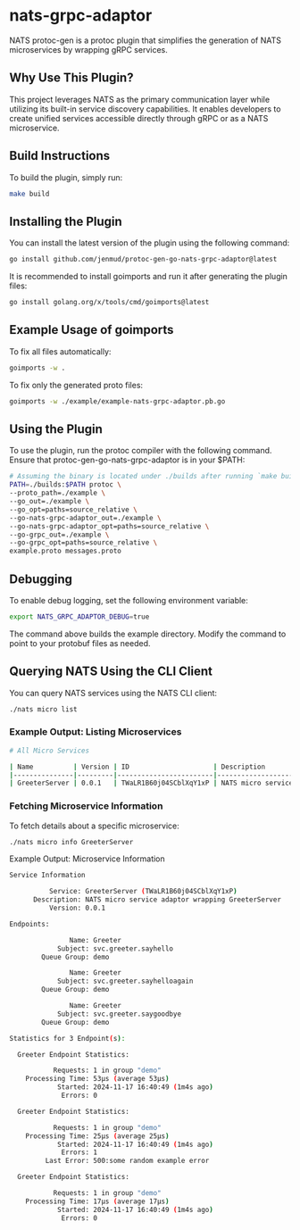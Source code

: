 # nats-grpc-adaptor

NATS protoc-gen is a protoc plugin that simplifies the generation of NATS microservices by wrapping gRPC services.

## Why Use This Plugin?

This project leverages NATS as the primary communication layer while utilizing its built-in service discovery capabilities. It enables developers to create unified services accessible directly through gRPC or as a NATS microservice.

## Build Instructions

To build the plugin, simply run:

```bash
make build
```

## Installing the Plugin

You can install the latest version of the plugin using the following command:

```bash
go install github.com/jenmud/protoc-gen-go-nats-grpc-adaptor@latest
```

It is recommended to install goimports and run it after generating the plugin files:

```bash
go install golang.org/x/tools/cmd/goimports@latest
```

## Example Usage of goimports

To fix all files automatically:

```bash
goimports -w .
```

To fix only the generated proto files:

```bash
goimports -w ./example/example-nats-grpc-adaptor.pb.go
```

## Using the Plugin

To use the plugin, run the protoc compiler with the following command. Ensure that protoc-gen-go-nats-grpc-adaptor is in your $PATH:

```bash
# Assuming the binary is located under ./builds after running `make build`
PATH=./builds:$PATH protoc \
--proto_path=./example \
--go_out=./example \
--go_opt=paths=source_relative \
--go-nats-grpc-adaptor_out=./example \
--go-nats-grpc-adaptor_opt=paths=source_relative \
--go-grpc_out=./example \
--go-grpc_opt=paths=source_relative \
example.proto messages.proto
```

## Debugging

To enable debug logging, set the following environment variable:

```bash
export NATS_GRPC_ADAPTOR_DEBUG=true
```

The command above builds the example directory. Modify the command to point to your protobuf files as needed.

## Querying NATS Using the CLI Client

You can query NATS services using the NATS CLI client:

```bash
./nats micro list
```

### Example Output: Listing Microservices

```bash
# All Micro Services

| Name          | Version | ID                     | Description                                       |
|---------------|---------|------------------------|---------------------------------------------------|
| GreeterServer | 0.0.1   | TWaLR1B60j04SCblXqY1xP | NATS micro service adaptor wrapping GreeterServer |
```

### Fetching Microservice Information

To fetch details about a specific microservice:

```bash
./nats micro info GreeterServer
```

Example Output: Microservice Information

```bash
Service Information

          Service: GreeterServer (TWaLR1B60j04SCblXqY1xP)
      Description: NATS micro service adaptor wrapping GreeterServer
          Version: 0.0.1

Endpoints:

               Name: Greeter
            Subject: svc.greeter.sayhello
        Queue Group: demo

               Name: Greeter
            Subject: svc.greeter.sayhelloagain
        Queue Group: demo

               Name: Greeter
            Subject: svc.greeter.saygoodbye
        Queue Group: demo

Statistics for 3 Endpoint(s):

  Greeter Endpoint Statistics:

           Requests: 1 in group "demo"
    Processing Time: 53µs (average 53µs)
            Started: 2024-11-17 16:40:49 (1m4s ago)
             Errors: 0

  Greeter Endpoint Statistics:

           Requests: 1 in group "demo"
    Processing Time: 25µs (average 25µs)
            Started: 2024-11-17 16:40:49 (1m4s ago)
             Errors: 1
         Last Error: 500:some random example error

  Greeter Endpoint Statistics:

           Requests: 1 in group "demo"
    Processing Time: 17µs (average 17µs)
            Started: 2024-11-17 16:40:49 (1m4s ago)
             Errors: 0
```
